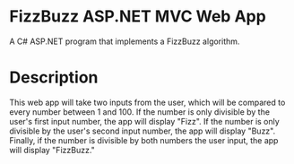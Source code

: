 # FizzBuzz ASP.NET MVC Web App

 A C# ASP.NET program that implements a FizzBuzz algorithm.
 
 # Description
 
This web app will take two inputs from the user, which will be compared to every number between 1 and 100. If the number is only divisible by the user's first input number, the app will display "Fizz". If the number is only divisible by the user's second input number, the app will display "Buzz". Finally, if the number is divisible by both numbers the user input, the app will display "FizzBuzz."
